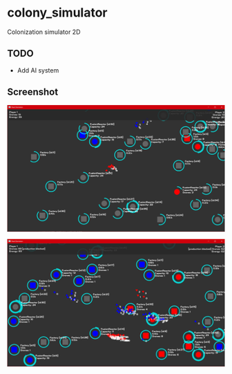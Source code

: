 # colony_simulator
Colonization simulator 2D

## TODO
- Add AI system 

## Screenshot

![Screenshot1](docs/images/screenshot_007.png)


![Screenshot2](docs/images/screenshot_010.png)

